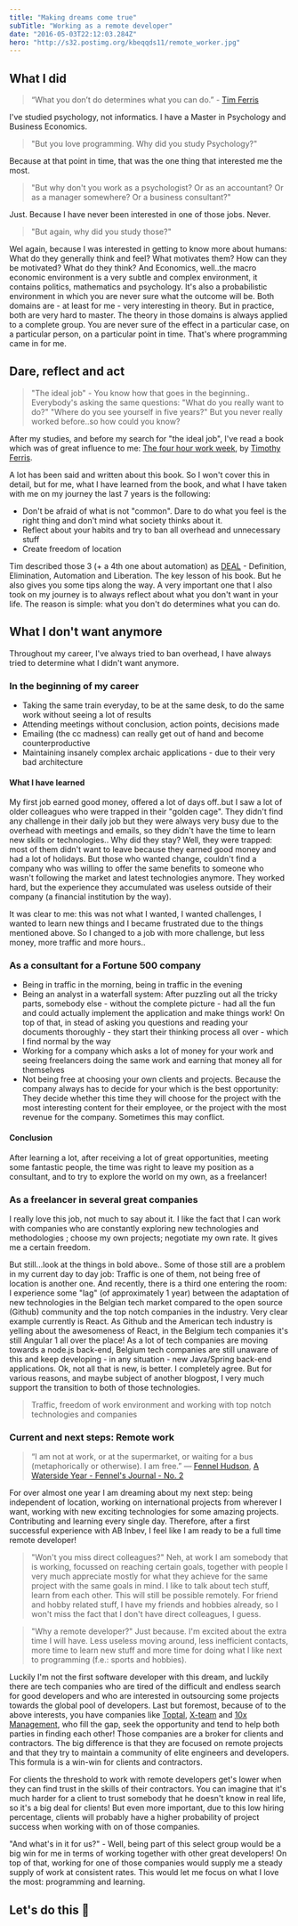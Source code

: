 ```yaml
---
title: "Making dreams come true"
subTitle: "Working as a remote developer"
date: "2016-05-03T22:12:03.284Z"
hero: "http://s32.postimg.org/kbeqqds11/remote_worker.jpg"
---
```


## What I did

> “What you don’t do determines what you can do.” - [Tim Ferris](http://fourhourworkweek.com/2007/08/16/the-not-to-do-list-9-habits-to-stop-now/)

I've studied psychology, not informatics. I have a Master in Psychology and Business Economics. 

> "But you love programming. Why did you study Psychology?"

Because at that point in time, that was the one thing that interested me the most.

> "But why don't you work as a psychologist? Or as an accountant? Or as a manager somewhere? Or a business consultant?"

Just. Because I have never been interested in one of those jobs. Never.

> "But again, why did you study those?"

Wel again, because I was interested in getting to know more about humans: What do they generally think and feel? What motivates them? How can they be motivated? What do they think? And Economics, well..the macro economic environment is a very subtle and complex environment, it contains politics, mathematics and psychology. It's also a probabilistic environment in which you are never sure what the outcome will be. Both domains are - at least for me - very interesting in theory. But in practice, both are very hard to master. The theory in those domains is always applied to a complete group. You are never sure of the effect in a particular case, on a particular person, on a particular point in time. That's where programming came in for me.

## Dare, reflect and act

> "The ideal job" - You know how that goes in the beginning.. Everybody's asking the same questions: "What do you really want to do?" "Where do you see yourself in five years?" But you never really worked before..so how could you know?

After my studies, and before my search for "the ideal job", I've read a book which was of great influence to me: [The four hour work week](http://fourhourworkweek.com/), by [Timothy Ferris](https://en.wikipedia.org/wiki/Tim_Ferriss).

A lot has been said and written about this book. So I won't cover this in detail, but for me, what I have learned from the book, and what I have taken with me on my journey the last 7 years is the following:

* Don't be afraid of what is not "common". Dare to do what you feel is the right thing and don't mind what society thinks about it.
* Reflect about your habits and try to ban all overhead and unnecessary stuff
* Create freedom of location

Tim described those 3 (+ a 4th one about automation) as [DEAL](http://www.hyperink.com/Deal-The-Main-Takeaway-For-The-4Hour-Workweek-b1236a12) - Definition, Elimination, Automation and Liberation. The key lesson of his book. But he also gives you some tips along the way. A very important one that I also took on my journey is to always reflect about what you don't want in your life. The reason is simple: what you don't do determines what you can do. 

## What I don't want anymore

Throughout my career, I've always tried to ban overhead, I have always tried to determine what I didn't want anymore. 

### In the beginning of my career

* Taking the same train everyday, to be at the same desk, to do the same work without seeing a lot of results
* Attending meetings without conclusion, action points, decisions made
* Emailing (the cc madness) can really get out of hand and become counterproductive
* Maintaining insanely complex archaic applications - due to their very bad architecture

#### What I have learned

My first job earned good money, offered a lot of days off..but I saw a lot of older colleagues who were trapped in their "golden cage". They didn't find any challenge in their daily job but they were always very busy due to the overhead with meetings and emails, so they didn't have the time to learn new skills or technologies.. Why did they stay? Well, they were trapped: most of them didn't want to leave because they earned good money and had a lot of holidays. But those who wanted change, couldn't find a company who was willing to offer the same benefits to someone who wasn't following the market and latest technologies anymore. They worked hard, but the experience they accumulated was useless outside of their company (a financial institution by the way). 

It was clear to me: this was not what I wanted, I wanted challenges, I wanted to learn new things and I became frustrated due to the things mentioned above. So I changed to a job with more challenge, but less money, more traffic and more hours..

### As a consultant for a Fortune 500 company

* Being in traffic in the morning, being in traffic in the evening
* Being an analyst in a waterfall system: After puzzling out all the tricky parts, somebody else - without the complete picture - had all the fun and could actually implement the application and make things work! On top of that, in stead of asking you questions and reading your documents thoroughly - they start their thinking process all over - which I find normal by the way
* Working for a company which asks a lot of money for your work and seeing freelancers doing the same work and earning that money all for themselves
* Not being free at choosing your own clients and projects. Because the company always has to decide for your which is the best opportunity: They decide whether this time they will choose for the project with the most interesting content for their employee, or the project with the most revenue for the company. Sometimes this may conflict.

#### Conclusion

After learning a lot, after receiving a lot of great opportunities, meeting some fantastic people, the time was right to leave my position as a consultant, and to try to explore the world on my own, as a freelancer!

### As a freelancer in several great companies

I really love this job, not much to say about it. I like the fact that I can work with companies who are constantly exploring new technologies and methodologies ; choose my own projects; negotiate my own rate. It gives me a certain freedom.

But still...look at the things in bold above.. Some of those still are a problem in my current day to day job: Traffic is one of them, not being free of location is another one. And recently, there is a third one entering the room: I experience some "lag" (of approximately 1 year) between the adaptation of new technologies in the Belgian tech market compared to the open source (Github) community and the top notch companies in the industry. Very clear example currently is React. As Github and the American tech industry is yelling about the awesomeness of React, in the Belgium tech companies it's still Angular 1 all over the place! As a lot of tech companies are moving towards a node.js back-end, Belgium tech companies are still unaware of this and keep developing - in any situation - new Java/Spring back-end applications. Ok, not all that is new, is better. I completely agree. But for various reasons, and maybe subject of another blogpost, I very much support the transition to both of those technologies.

> Traffic, freedom of work environment and working with top notch technologies and companies

### Current and next steps: Remote work

> “I am not at work, or at the supermarket, or waiting for a bus (metaphorically or otherwise). I am free.” ― [Fennel Hudson](http://www.goodreads.com/author/show/8274699.Fennel_Hudson), [A Waterside Year - Fennel's Journal - No. 2](http://www.goodreads.com/work/quotes/43661338)

For over almost one year I am dreaming about my next step: being independent of location, working on international projects from wherever I want, working with new exciting technologies for some amazing projects. Contributing and learning every single day. Therefore, after a first successful experience with AB Inbev, I feel like I am ready to be a full time remote developer!

> "Won't you miss direct colleagues?" Neh, at work I am somebody that is working, focussed on reaching certain goals, together with people I very much appreciate mostly for what they achieve for the same project with the same goals in mind. I like to talk about tech stuff, learn from each other. This will still be possible remotely. For friend and hobby related stuff, I have my friends and hobbies already, so I won't miss the fact that I don't have direct colleagues, I guess.

> "Why a remote developer?" Just because. I'm excited about the extra time I will have. Less useless moving around, less inefficient contacts, more time to learn new stuff and more time for doing what I like next to programming (f.e.: sports and hobbies).

Luckily I'm not the first software developer with this dream, and luckily there are tech companies who are tired of the difficult and endless search for good developers and who are interested in outsourcing some projects towards the global pool of developers. Last but foremost, because of to the above interests, you have companies like [Toptal](https://www.toptal.com/web), [X-team](http://x-team.com/) and [10x Management](http://www.10xmanagement.com/), who fill the gap, seek the opportunity and tend to help both parties in finding each other! Those companies are a broker for clients and contractors. The big difference is that they are focused on remote projects and that they try to maintain a community of elite engineers and developers. This formula is a win-win for clients and contractors. 

For clients the threshold to work with remote developers get's lower when they can find trust in the skills of their contractors. You can imagine that it's much harder for a client to trust somebody that he doesn't know in real life, so it's a big deal for clients! But even more important, due to this low hiring percentage, clients will probably have a higher probability of project success when working with on of those companies.

"And what's in it for us?" - Well, being part of this select group would be a big win for me in terms of working together with other great developers! On top of that, working for one of those companies would supply me a steady supply of work at consistent rates. This would let me focus on what I love the most: programming and learning.

## Let's do this 👊